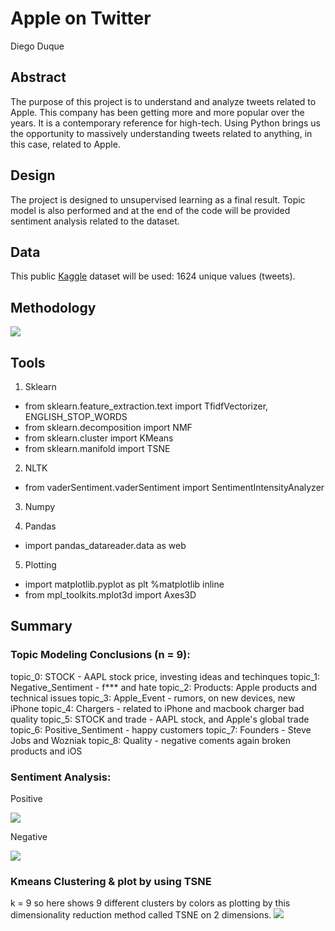 # Apple on Twitter

Diego Duque


## Abstract

The purpose of this project is to understand and analyze tweets related to Apple. This company has been getting more and more popular over the years. It is a contemporary reference for high-tech. Using Python brings us the opportunity to massively understanding tweets related to anything, in this case, related to Apple.

## Design
The project is designed to unsupervised learning as a final result. Topic model is also performed and at the end of the code  will be provided sentiment analysis related to the dataset.

## Data
This public [Kaggle](https://www.kaggle.com/seriousran/appletwittersentimenttexts) dataset will be used: 1624 unique values (tweets).

## Methodology 

<img src="https://github.com/dieguque/project5/blob/42fb1ae75639e58bea4b34da990ed49fc9bf4904/charts/Methodology.png">

## Tools

1. Sklearn  
- from sklearn.feature_extraction.text import TfidfVectorizer, ENGLISH_STOP_WORDS  
- from sklearn.decomposition import NMF
- from sklearn.cluster import KMeans
- from sklearn.manifold import TSNE

2. NLTK 
- from vaderSentiment.vaderSentiment import SentimentIntensityAnalyzer

3. Numpy

4. Pandas
- import pandas_datareader.data as web

5. Plotting
- import matplotlib.pyplot as plt
%matplotlib inline
- from mpl_toolkits.mplot3d import Axes3D


## Summary 

### Topic Modeling Conclusions (n = 9):

topic_0: STOCK - AAPL stock price, investing ideas and techinques
topic_1: Negative_Sentiment - f*** and hate
topic_2: Products: Apple products and technical issues
topic_3: Apple_Event - rumors, on new devices, new iPhone
topic_4: Chargers - related to iPhone and macbook charger bad quality
topic_5: STOCK and trade - AAPL stock, and Apple's global trade
topic_6: Positive_Sentiment - happy customers
topic_7: Founders - Steve Jobs and Wozniak
topic_8: Quality - negative coments again broken products and iOS

### Sentiment Analysis:

Positive

<img src="https://github.com/dieguque/project5/blob/ea19d5539083d0376b8f807032dc395935b975f0/charts/positive.png">

Negative

<img src="https://github.com/dieguque/project5/blob/ea19d5539083d0376b8f807032dc395935b975f0/charts/negative.png">

### Kmeans Clustering & plot by using TSNE

k = 9 so here shows 9 different clusters by colors as plotting by this dimensionality reduction method called TSNE on 2 dimensions.
<img src="https://github.com/dieguque/project5/blob/ea19d5539083d0376b8f807032dc395935b975f0/charts/TSNE.png">

